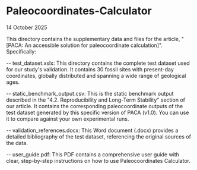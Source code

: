 # Paleocoordinates-Calculator

14 October 2025

This directory contains the supplementary data and files for the article, "[PACA: An accessible solution for paleocoordinate calculation]". Specifically:

-- test_dataset.xslx: This directory contains the complete test dataset used for our study's validation. It contains 30 fossil sites with present-day coordinates, globally distributed and spanning a wide range of geological ages.

-- static_benchmark_output.csv: This is the static benchmark output described in the "4.2.	Reproducibility and Long-Term Stability" section of our article. It contains the corresponding paleocoordinate outputs of the test dataset generated by this specific version of PACA (v1.0).  You can use it to compare against your own experimental runs.

-- validation_references.docx: This Word document (.docx) provides a detailed bibliography of the test dataset, referencing the original sources of the data.

-- user_guide.pdf: This PDF contains a comprehensive user guide with clear, step-by-step instructions on how to use Paleocoordinates Calculator.

